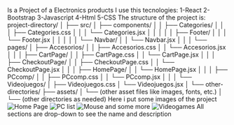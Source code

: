 Is a Project of a Electronics products 
I use this tecnologies:
1-React
2-Bootstrap
3-Javascript
4-Html
5-CSS
The structure of the project is:
project-directory/
│
├── src/
│   ├── components/
│   │   ├── Categories/
│   │   │   ├── Categories.css
│   │   │   └── Categories.jsx
│   │   │
│   │   ├── Footer/
│   │   │   └── Footer.jsx
│   │   │
│   │   └── Navbar/
│   │       └── Navbar.jsx
│   │
│   └── pages/
│       ├── Accesorios/
│       │   ├── Accesorios.css
│       │   └── Accesorios.jsx
│       │
│       ├── CartPage/
│       │   ├── CartPage.css
│       │   └── CartPage.jsx
│       │
│       ├── CheckoutPage/
│       │   ├── CheckoutPage.css
│       │   └── CheckoutPage.jsx
│       │
│       ├── HomePage/
│       │   └── HomePage.jsx
│       │
│       ├── PCcomp/
│       │   ├── PCcomp.css
│       │   └── PCcomp.jsx
│       │
│       └── Videojuegos/
│           ├── Videojuegos.css
│           └── Videojuegos.jsx
│
└── other-directories/
    ├── assets/
    │   └── (other asset files like images, fonts, etc.)
    │
    └── (other directories as needed)
Here i put some images of the project
![Home Page](![image](https://github.com/Retr0duck/studious-octo-train/assets/137240378/538b14c1-5b45-485d-9f1f-758636dcb548))
![PC list](![image](https://github.com/Retr0duck/studious-octo-train/assets/137240378/79da3b17-edf1-490d-93f3-9872e1ccd4c6))
![Mouse and some more](![image](https://github.com/Retr0duck/studious-octo-train/assets/137240378/9a2ab807-e80a-4a47-8278-79b9688351db))
![Videogames](![image](https://github.com/Retr0duck/studious-octo-train/assets/137240378/d6f95ce0-4998-4ee3-8887-1bf68dd941be))
All sections are drop-down to see the name and description



